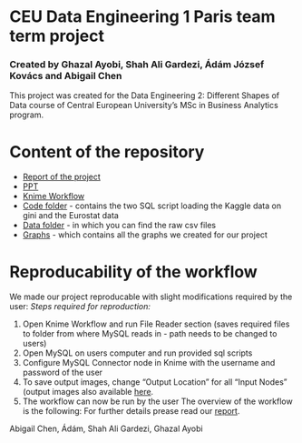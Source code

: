 
# CEU Data Engineering 1 Paris team term project
### Created by Ghazal Ayobi, Shah Ali Gardezi, Ádám József Kovács and Abigail Chen
This project was created  for the Data Engineering 2: Different Shapes of Data course of Central European University’s MSc in Business Analytics program.
# Content of the repository
* [Report of the project](https://github.com/ghazalayobi/de1/blob/main/Term2/Paris_team_term_project2_report.pdf)
* [PPT](https://github.com/ghazalayobi/de1/blob/main/Term2/DE1_Term2_Paris_presentation.pptx)
* [Knime Workflow](https://github.com/ghazalayobi/de1/blob/main/Term2/DE1_Term2_Paris_workflow.knwf)
* [Code folder](https://github.com/ghazalayobi/de1/tree/main/Term2/code) - contains the two SQL script loading the Kaggle data on gini and the Eurostat data
* [Data folder](https://github.com/ghazalayobi/de1/tree/main/Term2/raw_data) - in which you can find the raw csv files
* [Graphs](https://github.com/ghazalayobi/de1/tree/main/Term2/graph) - which contains all the graphs we created for our project
# Reproducability of the workflow
We made our project reproducable with slight modifications required by the user:
*Steps required for reproduction:*
1. Open Knime Workflow and run File Reader section (saves required files to folder from where MySQL reads in - path needs to be changed to users)
2. Open MySQL on users computer and run provided sql scripts
3. Configure MySQL Connector node in Knime with the username and password of the user
4. To save output images, change “Output Location” for all “Input Nodes” (output images also available [here](https://github.com/ghazalayobi/de1/tree/main/Term2/graph).
5. The workflow can now be run by the user
The overview of the workflow is the following:
For further details prease read our [report](https://github.com/ghazalayobi/de1/blob/main/Term2/Paris_team_term_project2_report.pdf).







Abigail Chen, Ádám, Shah Ali Gardezi, Ghazal Ayobi




